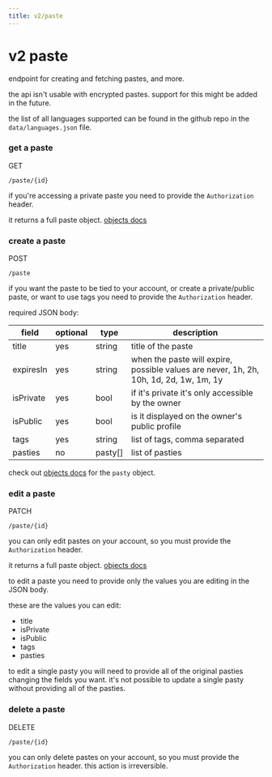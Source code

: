 ```yaml
---
title: v2/paste
---
```


# v2 paste

endpoint for creating and fetching pastes, and more.

the api isn't usable with encrypted pastes. support for this might be added in the future.

the list of all languages supported can be found in the github repo in the `data/languages.json` file.

### get a paste

<p class="method">GET</p> <code>/paste/<span class="var">{id}</span></code>

[comment]: <> (`GET /paste/:id`)

if you're accessing a private paste you need to provide the `Authorization` header.

it returns a full paste object. [objects docs](/docs/v2/objects)

### create a paste

<p class="method">POST</p> <code>/paste</code>

[comment]: <> (`POST /paste`)

if you want the paste to be tied to your account, or create a private/public paste, or want to use tags you need to provide the `Authorization` header.

required JSON body:

| field     |  optional | type    | description                                                                            |
|-----------|-----------|---------|----------------------------------------------------------------------------------------|
| title     |  yes      | string  | title of the paste                                                                     |
| expiresIn |  yes      | string  | when the paste will expire, possible values are never, 1h, 2h, 10h, 1d, 2d, 1w, 1m, 1y |
| isPrivate |  yes      | bool    | if it's private it's only accessible by the owner                                      |
| isPublic  |  yes      | bool    | is it displayed on the owner's public profile                                          |
| tags      |  yes      | string  | list of tags, comma separated                                                          |
| pasties   |  no       | pasty[] | list of pasties                                                                        |

check out [objects docs](/docs/v2/objects) for the `pasty` object.

### edit a paste

<p class="method">PATCH</p> <code>/paste/<span class="var">{id}</span></code>

[comment]: <> (`PATCH /paste/:id`)

you can only edit pastes on your account, so you must provide the `Authorization` header.

it returns a full paste object. [objects docs](/docs/v2/objects)

to edit a paste you need to provide only the values you are editing in the JSON body.

these are the values you can edit:

* title
* isPrivate
* isPublic
* tags
* pasties

to edit a single pasty you will need to provide all of the original pasties changing the fields you want. it's not possible to update a single pasty without providing all of the pasties.

### delete a paste

<p class="method">DELETE</p> <code>/paste/<span class="var">{id}</span></code>

[comment]: <> (`DELETE /paste/:id`)

you can only delete pastes on your account, so you must provide the `Authorization` header. this action is irreversible.
